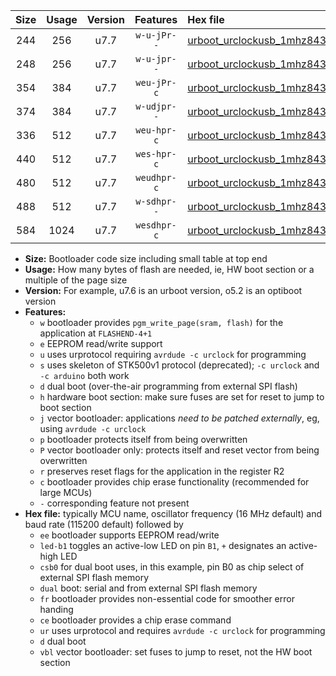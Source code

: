 |Size|Usage|Version|Features|Hex file|
|:-:|:-:|:-:|:-:|:--|
|244|256|u7.7|`w-u-jPr--`|[urboot_urclockusb_1mhz8432_9600bps_led+d5_ur_vbl.hex](https://raw.githubusercontent.com/stefanrueger/urboot.hex/main/boards/urclockusb/fcpu_1mhz8432/9600_bps/urboot_urclockusb_1mhz8432_9600bps_led+d5_ur_vbl.hex)|
|248|256|u7.7|`w-u-jpr--`|[urboot_urclockusb_1mhz8432_9600bps_led+d5_fr_ur_vbl.hex](https://raw.githubusercontent.com/stefanrueger/urboot.hex/main/boards/urclockusb/fcpu_1mhz8432/9600_bps/urboot_urclockusb_1mhz8432_9600bps_led+d5_fr_ur_vbl.hex)|
|354|384|u7.7|`weu-jPr-c`|[urboot_urclockusb_1mhz8432_9600bps_ee_led+d5_fr_ce_ur_vbl.hex](https://raw.githubusercontent.com/stefanrueger/urboot.hex/main/boards/urclockusb/fcpu_1mhz8432/9600_bps/urboot_urclockusb_1mhz8432_9600bps_ee_led+d5_fr_ce_ur_vbl.hex)|
|374|384|u7.7|`w-udjpr--`|[urboot_urclockusb_1mhz8432_9600bps_led+d5_csb0_dual_ur_vbl.hex](https://raw.githubusercontent.com/stefanrueger/urboot.hex/main/boards/urclockusb/fcpu_1mhz8432/9600_bps/urboot_urclockusb_1mhz8432_9600bps_led+d5_csb0_dual_ur_vbl.hex)|
|336|512|u7.7|`weu-hpr-c`|[urboot_urclockusb_1mhz8432_9600bps_ee_led+d5_fr_ce_ur.hex](https://raw.githubusercontent.com/stefanrueger/urboot.hex/main/boards/urclockusb/fcpu_1mhz8432/9600_bps/urboot_urclockusb_1mhz8432_9600bps_ee_led+d5_fr_ce_ur.hex)|
|440|512|u7.7|`wes-hpr-c`|[urboot_urclockusb_1mhz8432_9600bps_ee_led+d5_fr_ce.hex](https://raw.githubusercontent.com/stefanrueger/urboot.hex/main/boards/urclockusb/fcpu_1mhz8432/9600_bps/urboot_urclockusb_1mhz8432_9600bps_ee_led+d5_fr_ce.hex)|
|480|512|u7.7|`weudhpr-c`|[urboot_urclockusb_1mhz8432_9600bps_ee_led+d5_csb0_dual_fr_ce_ur.hex](https://raw.githubusercontent.com/stefanrueger/urboot.hex/main/boards/urclockusb/fcpu_1mhz8432/9600_bps/urboot_urclockusb_1mhz8432_9600bps_ee_led+d5_csb0_dual_fr_ce_ur.hex)|
|488|512|u7.7|`w-sdhpr--`|[urboot_urclockusb_1mhz8432_9600bps_led+d5_csb0_dual_fr.hex](https://raw.githubusercontent.com/stefanrueger/urboot.hex/main/boards/urclockusb/fcpu_1mhz8432/9600_bps/urboot_urclockusb_1mhz8432_9600bps_led+d5_csb0_dual_fr.hex)|
|584|1024|u7.7|`wesdhpr-c`|[urboot_urclockusb_1mhz8432_9600bps_ee_led+d5_csb0_dual_fr_ce.hex](https://raw.githubusercontent.com/stefanrueger/urboot.hex/main/boards/urclockusb/fcpu_1mhz8432/9600_bps/urboot_urclockusb_1mhz8432_9600bps_ee_led+d5_csb0_dual_fr_ce.hex)|

- **Size:** Bootloader code size including small table at top end
- **Usage:** How many bytes of flash are needed, ie, HW boot section or a multiple of the page size
- **Version:** For example, u7.6 is an urboot version, o5.2 is an optiboot version
- **Features:**
  + `w` bootloader provides `pgm_write_page(sram, flash)` for the application at `FLASHEND-4+1`
  + `e` EEPROM read/write support
  + `u` uses urprotocol requiring `avrdude -c urclock` for programming
  + `s` uses skeleton of STK500v1 protocol (deprecated); `-c urclock` and `-c arduino` both work
  + `d` dual boot (over-the-air programming from external SPI flash)
  + `h` hardware boot section: make sure fuses are set for reset to jump to boot section
  + `j` vector bootloader: applications *need to be patched externally*, eg, using `avrdude -c urclock`
  + `p` bootloader protects itself from being overwritten
  + `P` vector bootloader only: protects itself and reset vector from being overwritten
  + `r` preserves reset flags for the application in the register R2
  + `c` bootloader provides chip erase functionality (recommended for large MCUs)
  + `-` corresponding feature not present
- **Hex file:** typically MCU name, oscillator frequency (16 MHz default) and baud rate (115200 default) followed by
  + `ee` bootloader supports EEPROM read/write
  + `led-b1` toggles an active-low LED on pin `B1`, `+` designates an active-high LED
  + `csb0` for dual boot uses, in this example, pin B0 as chip select of external SPI flash memory
  + `dual` boot: serial and from external SPI flash memory
  + `fr` bootloader provides non-essential code for smoother error handing
  + `ce` bootloader provides a chip erase command
  + `ur` uses urprotocol and requires `avrdude -c urclock` for programming
  + `d` dual boot
  + `vbl` vector bootloader: set fuses to jump to reset, not the HW boot section
